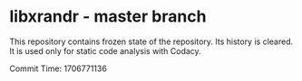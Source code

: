 # libxrandr - master branch

This repository contains frozen state of the repository.
Its history is cleared. It is used only for static code
analysis with Codacy.

Commit Time: 1706771136